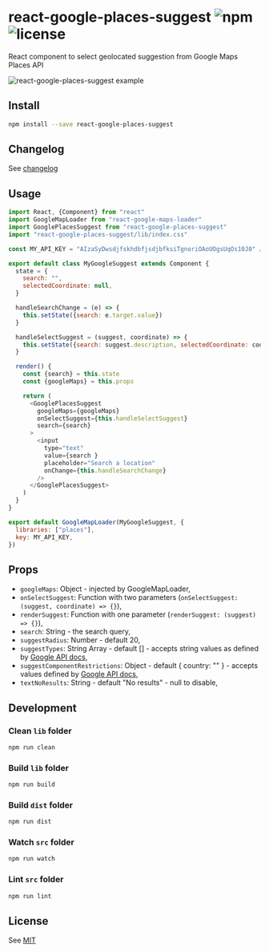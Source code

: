 # react-google-places-suggest ![npm](https://img.shields.io/npm/v/react-google-places-suggest.svg) ![license](https://img.shields.io/npm/l/react-google-places-suggest.svg)

React component to select geolocated suggestion from Google Maps Places API

![react-google-places-suggest example](/screenshots/react-google-places-suggest-exemple.png)

## Install

```sh
npm install --save react-google-places-suggest
```

## Changelog

See [changelog](./CHANGELOG.md)

## Usage

```js
import React, {Component} from "react"
import GoogleMapLoader from "react-google-maps-loader"
import GooglePlacesSuggest from "react-google-places-suggest"
import "react-google-places-suggest/lib/index.css"

const MY_API_KEY = "AIzaSyDwsdjfskhdbfjsdjbfksiTgnoriOAoUOgsUqOs10J0" // fake

export default class MyGoogleSuggest extends Component {
  state = {
    search: "",
    selectedCoordinate: null,
  }

  handleSearchChange = (e) => {
    this.setState({search: e.target.value})
  }

  handleSelectSuggest = (suggest, coordinate) => {
    this.setState({search: suggest.description, selectedCoordinate: coordinate})
  }

  render() {
    const {search} = this.state
    const {googleMaps} = this.props

    return (
      <GooglePlacesSuggest
        googleMaps={googleMaps}
        onSelectSuggest={this.handleSelectSuggest}
        search={search}
      >
        <input
          type="text"
          value={search }
          placeholder="Search a location"
          onChange={this.handleSearchChange}
        />
      </GooglePlacesSuggest>
    )
  }
}

export default GoogleMapLoader(MyGoogleSuggest, {
  libraries: ["places"],
  key: MY_API_KEY,
})
```

## Props
  * `googleMaps`: Object - injected by GoogleMapLoader,
  * `onSelectSuggest`: Function with two parameters (`onSelectSuggest: (suggest, coordinate) => {}`),
  * `renderSuggest`: Function with one parameter (`renderSuggest: (suggest) => {}`),
  * `search`: String - the search query,
  * `suggestRadius`: Number - default 20,
  * `suggestTypes`: String Array - default [] - accepts string values as defined by [Google API docs](https://developers.google.com/maps/documentation/javascript/places-autocomplete),
  * `suggestComponentRestrictions`: Object - default { country: "" }  - accepts values defined by [Google API docs](https://developers.google.com/maps/documentation/javascript/places-autocomplete),
  * `textNoResults`: String - default "No results" - null to disable,

## Development

### Clean `lib` folder

```js
npm run clean
```

### Build `lib` folder

```js
npm run build
```

### Build `dist` folder

```js
npm run dist
```

### Watch `src` folder

```js
npm run watch
```

### Lint `src` folder

```js
npm run lint
```

## License

See [MIT](./LICENCE)
